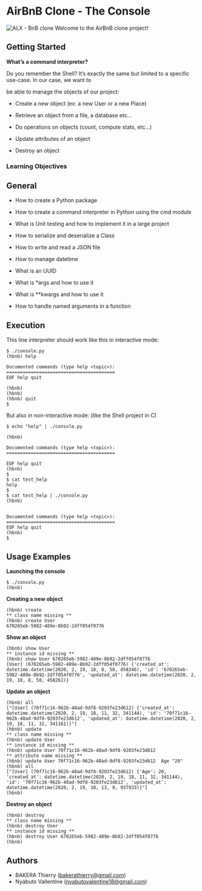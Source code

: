 # AirBnB Clone - The Console

  
![ALX - BnB clone](https://github.com/monoprosito/AirBnB_clone/blob/feature/console/hBnB.png?raw=true)
Welcome to the AirBnB clone project!

  

## Getting Started

 
**What’s a command interpreter?**

Do you remember the Shell? It’s exactly the same but limited to a specific use-case. In our case, we want to

be able to manage the objects of our project:

  

- Create a new object (ex: a new User or a new Place)

- Retrieve an object from a file, a database etc…

- Do operations on objects (count, compute stats, etc…)

- Update attributes of an object

- Destroy an object

  

### Learning Objectives

  

## General

   - How to create a Python package
   
   - How to create a command interpreter in Python using the cmd module
   
   - What is Unit testing and how to implement it in a large project
   
   - How to serialize and deserialize a Class
   
   - How to write and read a JSON file
   
   - How to manage datetime
   
   - What is an UUID
   
   - What is *args and how to use it
   
   - What is **kwargs and how to use it
   
   - How to handle named arguments in a function

  
  

## Execution

  
This line interpreter should work like this in interactive mode:

  
```
$ ./console.py
(hbnb) help

Documented commands (type help <topic>):
========================================
EOF help quit

(hbnb)
(hbnb)
(hbnb) quit
$
```

But also in non-interactive mode: (like the Shell project in C)

```
$ echo "help" | ./console.py

(hbnb)

Documented commands (type help <topic>):
========================================

EOF help quit
(hbnb)
$
$ cat test_help
help
$
$ cat test_help | ./console.py
(hbnb)

  
Documented commands (type help <topic>):
========================================
EOF help quit
(hbnb)
$

```

## Usage Examples

**Launching the console**
```
$ ./console.py
(hbnb) 
```
**Creating a new object**
```
(hbnb) create
** class name missing **
(hbnb) create User
670265eb-5982-489e-8b92-2dff054f0776
```
**Show an object**
```
(hbnb) show User
** instance id missing **
(hbnb) show User 670265eb-5982-489e-8b92-2dff054f0776
[User] (670265eb-5982-489e-8b92-2dff054f0776) {'created_at': datetime.datetime(2020, 2, 19, 18, 8, 58, 458246), 'id': '670265eb-5982-489e-8b92-2dff054f0776', 'updated_at': datetime.datetime(2020, 2, 19, 18, 8, 58, 458261)}
```
**Update an object**
```
(hbnb) all
["[User] (70f71c16-962b-48ad-9df8-9203fe23d612) {'created_at': datetime.datetime(2020, 2, 19, 18, 11, 32, 341144), 'id': '70f71c16-962b-48ad-9df8-9203fe23d612', 'updated_at': datetime.datetime(2020, 2, 19, 18, 11, 32, 341161)}"]
(hbnb) update
** class name missing **
(hbnb) update User
** instance id missing **
(hbnb) update User 70f71c16-962b-48ad-9df8-9203fe23d612
** attribute name missing **
(hbnb) update User 70f71c16-962b-48ad-9df8-9203fe23d612  Age "20"
(hbnb) all
["[User] (70f71c16-962b-48ad-9df8-9203fe23d612) {'Age': 20, 'created_at': datetime.datetime(2020, 2, 19, 18, 11, 32, 341144), 'id': '70f71c16-962b-48ad-9df8-9203fe23d612', 'updated_at': datetime.datetime(2020, 2, 19, 18, 13, 9, 937933)}"]
(hbnb)
```
**Destroy an object**
```
(hbnb) destroy
** class name missing **
(hbnb) destroy User
** instance id missing **
(hbnb) destroy User 670265eb-5982-489e-8b92-2dff054f0776
(hbnb)
```

## Authors
   - BAKERA Thierry (bakerathierry@gmail.com)
   - Nyabuto Vallentine (nyabutovalentine18@gmail.com)
